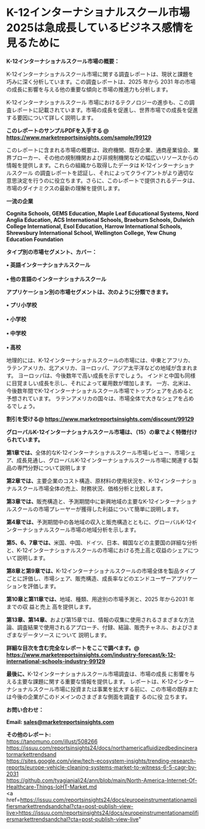 # K-12インターナショナルスクール市場2025は急成長しているビジネス感情を見るために

<strong><b>K-12インターナショナルスクール市場の概要：</b></strong>

K-12インターナショナルスクール市場に関する調査レポートは、現状と課題を巧みに深く分析しています。この調査レポートは、2025 年から 2031 年の市場の成長に影響を与える他の重要な傾向と市場の推進力も分析します。

K-12インターナショナルスクール 市場におけるテクノロジーの進歩も、この調査レポートに記載されています。市場の成長を促進し、世界市場での成長を促進する要因について詳しく説明します。

<strong>このレポートのサンプルPDFを入手する @ <a href=https://www.marketreportsinsights.com/sample/99129>https://www.marketreportsinsights.com/sample/99129</a></strong>

このレポートに含まれる市場の概要は、政府機関、既存企業、通商産業協会、業界ブローカー、その他の規制機関および非規制機関などの幅広いリソースからの情報を提供します。これらの組織から取得したデータは K-12インターナショナルスクール の調査レポートを認証し、それによってクライアントがより適切な意思決定を行うのに役立ちます。さらに、このレポートで提供されるデータは、市場のダイナミクスの最新の理解を提供します。

<strong>一流の企業</strong>

<strong><b>Cognita Schools, GEMS Education, Maple Leaf Educational Systems, Nord Anglia Education, ACS International Schools, Braeburn Schools, Dulwich College International, Esol Education, Harrow International Schools, Shrewsbury International School, Wellington College, Yew Chung Education Foundation</b></strong>

<strong><b>タイプ別の市場セグメント、カバー：</b></strong>

<strong>• 英語インターナショナルスクール<br><br>• 他の言語のインターナショナルスクール</strong>

<strong><b>アプリケーション別の市場セグメントは、次のように分類できます。</b></strong>

<strong>• プリ小学校<br><br>• 小学校<br><br>• 中学校<br><br>• 高校</strong>

 地理的には、K-12インターナショナルスクールの市場には、中東とアフリカ、ラテンアメリカ、北アメリカ、ヨーロッパ、アジア太平洋などの地域が含まれます。 ヨーロッパは、今後数年で高い成長を示すでしょう。 インドと中国も同様に目覚ましい成長を示し、それによって雇用数が増加します。 一方、北米は、今後数年間でK-12インターナショナルスクール市場でトップシェアを占めると予想されています。 ラテンアメリカの国々は、市場全体で大きなシェアを占めるでしょう。

<strong>割引を受ける@ <a href=https://www.marketreportsinsights.com/discount/99129>https://www.marketreportsinsights.com/discount/99129</a></strong>

<strong><b>グローバルK-12インターナショナルスクール市場は、（15）の章でよく特徴付けられています。</b></strong>

<strong><b>第</b></strong><strong><b>1章では、</b></strong>全体的なK-12インターナショナルスクール市場レビュー、市場シェア、成長見通し、グローバルK-12インターナショナルスクール市場に関連する製品の専門分野について説明します

<strong><b>第2章では、</b></strong>主要企業のコスト構造、原材料の使用状況を、K-12インターナショナルスクール市場全体の売上、財務状況、価格分析と比較します。

<strong><b>第3章では、</b></strong>販売構造と、予測期間中に新興地域の主要なK-12インターナショナルスクールの市場プレーヤーが獲得した利益について簡単に説明します。

<strong><b>第4章では、</b></strong>予測期間中の各地域の収入と販売構造とともに、グローバルK-12インターナショナルスクール市場の地域分析を示します。

<strong><b>第5、6、7章では、</b></strong>米国、中国、ドイツ、日本、韓国などの主要国の詳細な分析と、K-12インターナショナルスクールの市場における売上高と収益のシェアについて説明します。

<strong><b>第8章と第9章では、</b></strong>K-12インターナショナルスクールの市場全体を製品タイプごとに評価し、市場シェア、販売構造、成長率などのエンドユーザーアプリケーションを評価します。

<strong><b>第10章と第11章では、</b></strong>地域、種類、用途別の市場予測と、2025 年から2031 年までの収 益と売上 高を提供します。

<strong><b>第13章、第14章、</b></strong>および第15章では、情報の収集に使用されるさまざまな方法論、調査結果で使用されるアプローチ、付録、結論、販売チャネル、およびさまざまなデータソース について 説明します。

<strong>詳細な目次を含む完全なレポートをここで調べます。@ <a href=https://www.marketreportsinsights.com/industry-forecast/k-12-international-schools-industry-99129>https://www.marketreportsinsights.com/industry-forecast/k-12-international-schools-industry-99129</a></strong>

<strong><b>最後に、</b></strong>K-12インターナショナルスクール市場調査は、市場の成長 に影響を</a>与える主要な課題に関する重要な情報を提供します。 レポートは、K-12インターナショナルスクール市場に投資または事業を拡大する前に、この市場の既存または今後の企業がこのドメインのさまざまな側面を調査す るのに役 立ちます。

<strong><b>お問い合わせ：</b></strong>

<strong>Email: </strong><a href=mailto:sales@marketreportsinsights.com><strong>sales@marketreportsinsights.com</strong></a>

<strong>その他のレポート:</strong>
<br>
<a href=https://tanomuno.com/illust/508266>https://tanomuno.com/illust/508266</a>
<br>
<a href=https://issuu.com/reportsinsights24/docs/northamericafluidizedbedincineratormarkettrendsand>https://issuu.com/reportsinsights24/docs/northamericafluidizedbedincineratormarkettrendsand</a>
<br>
<a href=https://sites.google.com/view/tech-ecosystem-insights/trending-research-reports/europe-vehicle-cleaning-systems-market-to-witness-6-5-cagr-by-2031>https://sites.google.com/view/tech-ecosystem-insights/trending-research-reports/europe-vehicle-cleaning-systems-market-to-witness-6-5-cagr-by-2031</a>
<br>
<a href=https://github.com/tyagianjali24/ann/blob/main/North-America-Internet-Of-Healthcare-Things-IoHT-Market.md>https://github.com/tyagianjali24/ann/blob/main/North-America-Internet-Of-Healthcare-Things-IoHT-Market.md</a>
<br>
<a href=https://issuu.com/reportsinsights24/docs/europeinstrumentationamplifiersmarkettrendsandchal?cta=post-publish-view-live>https://issuu.com/reportsinsights24/docs/europeinstrumentationamplifiersmarkettrendsandchal?cta=post-publish-view-live</a>"
